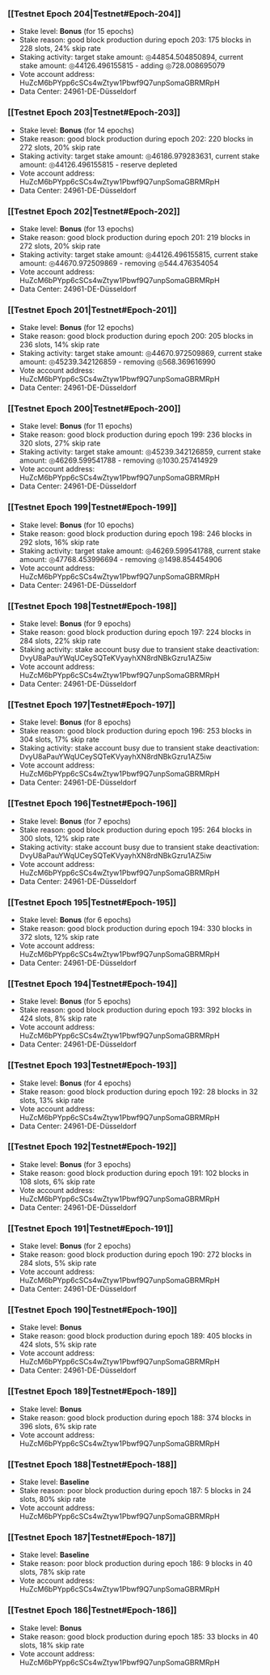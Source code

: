 ### [[Testnet Epoch 204|Testnet#Epoch-204]]
* Stake level: **Bonus** (for 15 epochs)
* Stake reason: good block production during epoch 203: 175 blocks in 228 slots, 24% skip rate
* Staking activity: target stake amount: ◎44854.504850894, current stake amount: ◎44126.496155815 - adding ◎728.008695079
* Vote account address: HuZcM6bPYpp6cSCs4wZtyw1Pbwf9Q7unpSomaGBRMRpH
* Data Center: 24961-DE-Düsseldorf
### [[Testnet Epoch 203|Testnet#Epoch-203]]
* Stake level: **Bonus** (for 14 epochs)
* Stake reason: good block production during epoch 202: 220 blocks in 272 slots, 20% skip rate
* Staking activity: target stake amount: ◎46186.979283631, current stake amount: ◎44126.496155815 - reserve depleted
* Vote account address: HuZcM6bPYpp6cSCs4wZtyw1Pbwf9Q7unpSomaGBRMRpH
* Data Center: 24961-DE-Düsseldorf
### [[Testnet Epoch 202|Testnet#Epoch-202]]
* Stake level: **Bonus** (for 13 epochs)
* Stake reason: good block production during epoch 201: 219 blocks in 272 slots, 20% skip rate
* Staking activity: target stake amount: ◎44126.496155815, current stake amount: ◎44670.972509869 - removing ◎544.476354054
* Vote account address: HuZcM6bPYpp6cSCs4wZtyw1Pbwf9Q7unpSomaGBRMRpH
* Data Center: 24961-DE-Düsseldorf
### [[Testnet Epoch 201|Testnet#Epoch-201]]
* Stake level: **Bonus** (for 12 epochs)
* Stake reason: good block production during epoch 200: 205 blocks in 236 slots, 14% skip rate
* Staking activity: target stake amount: ◎44670.972509869, current stake amount: ◎45239.342126859 - removing ◎568.369616990
* Vote account address: HuZcM6bPYpp6cSCs4wZtyw1Pbwf9Q7unpSomaGBRMRpH
* Data Center: 24961-DE-Düsseldorf
### [[Testnet Epoch 200|Testnet#Epoch-200]]
* Stake level: **Bonus** (for 11 epochs)
* Stake reason: good block production during epoch 199: 236 blocks in 320 slots, 27% skip rate
* Staking activity: target stake amount: ◎45239.342126859, current stake amount: ◎46269.599541788 - removing ◎1030.257414929
* Vote account address: HuZcM6bPYpp6cSCs4wZtyw1Pbwf9Q7unpSomaGBRMRpH
* Data Center: 24961-DE-Düsseldorf
### [[Testnet Epoch 199|Testnet#Epoch-199]]
* Stake level: **Bonus** (for 10 epochs)
* Stake reason: good block production during epoch 198: 246 blocks in 292 slots, 16% skip rate
* Staking activity: target stake amount: ◎46269.599541788, current stake amount: ◎47768.453996694 - removing ◎1498.854454906
* Vote account address: HuZcM6bPYpp6cSCs4wZtyw1Pbwf9Q7unpSomaGBRMRpH
* Data Center: 24961-DE-Düsseldorf
### [[Testnet Epoch 198|Testnet#Epoch-198]]
* Stake level: **Bonus** (for 9 epochs)
* Stake reason: good block production during epoch 197: 224 blocks in 284 slots, 22% skip rate
* Staking activity: stake account busy due to transient stake deactivation: DvyU8aPauYWqUCeySQTeKVyayhXN8rdNBkGzru1AZ5iw
* Vote account address: HuZcM6bPYpp6cSCs4wZtyw1Pbwf9Q7unpSomaGBRMRpH
* Data Center: 24961-DE-Düsseldorf
### [[Testnet Epoch 197|Testnet#Epoch-197]]
* Stake level: **Bonus** (for 8 epochs)
* Stake reason: good block production during epoch 196: 253 blocks in 304 slots, 17% skip rate
* Staking activity: stake account busy due to transient stake deactivation: DvyU8aPauYWqUCeySQTeKVyayhXN8rdNBkGzru1AZ5iw
* Vote account address: HuZcM6bPYpp6cSCs4wZtyw1Pbwf9Q7unpSomaGBRMRpH
* Data Center: 24961-DE-Düsseldorf
### [[Testnet Epoch 196|Testnet#Epoch-196]]
* Stake level: **Bonus** (for 7 epochs)
* Stake reason: good block production during epoch 195: 264 blocks in 300 slots, 12% skip rate
* Staking activity: stake account busy due to transient stake deactivation: DvyU8aPauYWqUCeySQTeKVyayhXN8rdNBkGzru1AZ5iw
* Vote account address: HuZcM6bPYpp6cSCs4wZtyw1Pbwf9Q7unpSomaGBRMRpH
* Data Center: 24961-DE-Düsseldorf
### [[Testnet Epoch 195|Testnet#Epoch-195]]
* Stake level: **Bonus** (for 6 epochs)
* Stake reason: good block production during epoch 194: 330 blocks in 372 slots, 12% skip rate
* Vote account address: HuZcM6bPYpp6cSCs4wZtyw1Pbwf9Q7unpSomaGBRMRpH
* Data Center: 24961-DE-Düsseldorf
### [[Testnet Epoch 194|Testnet#Epoch-194]]
* Stake level: **Bonus** (for 5 epochs)
* Stake reason: good block production during epoch 193: 392 blocks in 424 slots, 8% skip rate
* Vote account address: HuZcM6bPYpp6cSCs4wZtyw1Pbwf9Q7unpSomaGBRMRpH
* Data Center: 24961-DE-Düsseldorf
### [[Testnet Epoch 193|Testnet#Epoch-193]]
* Stake level: **Bonus** (for 4 epochs)
* Stake reason: good block production during epoch 192: 28 blocks in 32 slots, 13% skip rate
* Vote account address: HuZcM6bPYpp6cSCs4wZtyw1Pbwf9Q7unpSomaGBRMRpH
* Data Center: 24961-DE-Düsseldorf
### [[Testnet Epoch 192|Testnet#Epoch-192]]
* Stake level: **Bonus** (for 3 epochs)
* Stake reason: good block production during epoch 191: 102 blocks in 108 slots, 6% skip rate
* Vote account address: HuZcM6bPYpp6cSCs4wZtyw1Pbwf9Q7unpSomaGBRMRpH
* Data Center: 24961-DE-Düsseldorf
### [[Testnet Epoch 191|Testnet#Epoch-191]]
* Stake level: **Bonus** (for 2 epochs)
* Stake reason: good block production during epoch 190: 272 blocks in 284 slots, 5% skip rate
* Vote account address: HuZcM6bPYpp6cSCs4wZtyw1Pbwf9Q7unpSomaGBRMRpH
* Data Center: 24961-DE-Düsseldorf
### [[Testnet Epoch 190|Testnet#Epoch-190]]
* Stake level: **Bonus**
* Stake reason: good block production during epoch 189: 405 blocks in 424 slots, 5% skip rate
* Vote account address: HuZcM6bPYpp6cSCs4wZtyw1Pbwf9Q7unpSomaGBRMRpH
* Data Center: 24961-DE-Düsseldorf
### [[Testnet Epoch 189|Testnet#Epoch-189]]
* Stake level: **Bonus**
* Stake reason: good block production during epoch 188: 374 blocks in 396 slots, 6% skip rate
* Vote account address: HuZcM6bPYpp6cSCs4wZtyw1Pbwf9Q7unpSomaGBRMRpH
### [[Testnet Epoch 188|Testnet#Epoch-188]]
* Stake level: **Baseline**
* Stake reason: poor block production during epoch 187: 5 blocks in 24 slots, 80% skip rate 
* Vote account address: HuZcM6bPYpp6cSCs4wZtyw1Pbwf9Q7unpSomaGBRMRpH
### [[Testnet Epoch 187|Testnet#Epoch-187]]
* Stake level: **Baseline**
* Stake reason: poor block production during epoch 186: 9 blocks in 40 slots, 78% skip rate 
* Vote account address: HuZcM6bPYpp6cSCs4wZtyw1Pbwf9Q7unpSomaGBRMRpH
### [[Testnet Epoch 186|Testnet#Epoch-186]]
* Stake level: **Bonus**
* Stake reason: good block production during epoch 185: 33 blocks in 40 slots, 18% skip rate
* Vote account address: HuZcM6bPYpp6cSCs4wZtyw1Pbwf9Q7unpSomaGBRMRpH